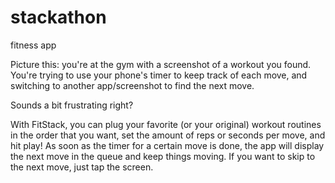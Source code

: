 # stackathon
fitness app


Picture this: you're at the gym with a screenshot of a workout you found. You're trying to use your phone's timer to keep track of each 
move, and switching to another app/screenshot to find the next move.

Sounds a bit frustrating right?

With FitStack, you can plug your favorite (or your original) workout routines in the order that you want, set the amount of reps or seconds
per move, and hit play! As soon as the timer for a certain move is done, the app will display the next move in the queue and keep things
moving. If you want to skip to the next move, just tap the screen.
